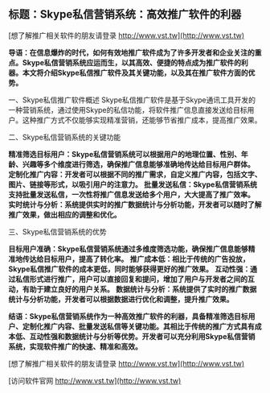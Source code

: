 ## **标题：Skype私信营销系统：高效推广软件的利器**

[想了解推广相关软件的朋友请登录 http://www.vst.tw](http://www.vst.tw)

**导语：在信息爆炸的时代，如何有效地推广软件成为了许多开发者和企业关注的重点。Skype私信营销系统应运而生，以其高效、便捷的特点成为推广软件的利器。本文将介绍Skype私信推广软件及其关键功能，以及其在推广软件方面的优势。**

一、Skype私信推广软件概述
Skype私信推广软件是基于Skype通讯工具开发的一种营销系统，通过使用Skype的私信功能，将软件推广信息直接发送给目标用户。这种推广方式不仅能够实现精准营销，还能够节省推广成本，提高推广效果。

二、Skype私信营销系统的关键功能

**精准筛选目标用户：Skype私信营销系统可以根据用户的地理位置、性别、年龄、兴趣等多个维度进行筛选，确保推广信息能够准确地传达给目标用户群体。**
**定制化推广内容：开发者可以根据不同的推广需求，自定义推广内容，包括文字、图片、链接等形式，以吸引用户的注意力。**
**批量发送私信：Skype私信营销系统支持批量发送私信，一次性将推广信息发送给多个用户，大大提高了推广效率。**
**实时统计与分析：系统提供实时的推广数据统计与分析功能，开发者可以随时了解推广效果，做出相应的调整和优化。**

三、Skype私信营销系统的优势

**目标用户准确：Skype私信营销系统通过多维度筛选功能，确保推广信息能够精准地传达给目标用户，提高了转化率。**
**推广成本低：相比于传统的广告投放，Skype私信推广软件的成本更低，同时能够获得更好的推广效果。**
**互动性强：通过私信形式进行推广，用户可以直接回复和提问，增加了用户与开发者之间的互动，有助于建立良好的用户关系。**
**数据统计与分析：系统提供了实时的推广数据统计与分析功能，开发者可以根据数据进行优化和调整，提升推广效果。**

**结语：Skype私信营销系统作为一种高效推广软件的利器，具备精准筛选目标用户、定制化推广内容、批量发送私信等关键功能。其相比于传统的推广方式具有成本低、互动性强和数据统计与分析等优势。开发者可以充分利用Skype私信营销系统，实现软件推广的快速、精准和高效。**

[想了解推广相关软件的朋友请登录 http://www.vst.tw](http://www.vst.tw)


[访问软件官网 http://www.vst.tw](http://www.vst.tw)

